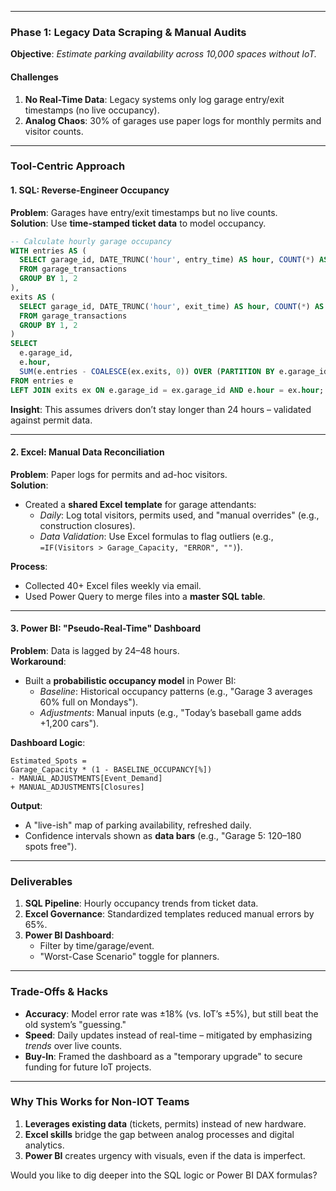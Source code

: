 
---

### **Phase 1: Legacy Data Scraping & Manual Audits**  
**Objective**: *Estimate parking availability across 10,000 spaces without IoT.*  

#### **Challenges**  
1. **No Real-Time Data**: Legacy systems only log garage entry/exit timestamps (no live occupancy).  
2. **Analog Chaos**: 30% of garages use paper logs for monthly permits and visitor counts.  

---

### **Tool-Centric Approach**  
#### **1. SQL: Reverse-Engineer Occupancy**  
**Problem**: Garages have entry/exit timestamps but no live counts.  
**Solution**: Use **time-stamped ticket data** to model occupancy.  

```sql  
-- Calculate hourly garage occupancy  
WITH entries AS (  
  SELECT garage_id, DATE_TRUNC('hour', entry_time) AS hour, COUNT(*) AS entries  
  FROM garage_transactions  
  GROUP BY 1, 2  
),  
exits AS (  
  SELECT garage_id, DATE_TRUNC('hour', exit_time) AS hour, COUNT(*) AS exits  
  FROM garage_transactions  
  GROUP BY 1, 2  
)  
SELECT  
  e.garage_id,  
  e.hour,  
  SUM(e.entries - COALESCE(ex.exits, 0)) OVER (PARTITION BY e.garage_id ORDER BY e.hour) AS occupancy  
FROM entries e  
LEFT JOIN exits ex ON e.garage_id = ex.garage_id AND e.hour = ex.hour;  
```  
**Insight**: This assumes drivers don’t stay longer than 24 hours – validated against permit data.  

---

#### **2. Excel: Manual Data Reconciliation**  
**Problem**: Paper logs for permits and ad-hoc visitors.  
**Solution**:  
- Created a **shared Excel template** for garage attendants:  
  - *Daily*: Log total visitors, permits used, and "manual overrides" (e.g., construction closures).  
  - *Data Validation*: Use Excel formulas to flag outliers (e.g., `=IF(Visitors > Garage_Capacity, "ERROR", "")`).  

**Process**:  
- Collected 40+ Excel files weekly via email.  
- Used Power Query to merge files into a **master SQL table**.  

---

#### **3. Power BI: "Pseudo-Real-Time" Dashboard**  
**Problem**: Data is lagged by 24–48 hours.  
**Workaround**:  
- Built a **probabilistic occupancy model** in Power BI:  
  - *Baseline*: Historical occupancy patterns (e.g., "Garage 3 averages 60% full on Mondays").  
  - *Adjustments*: Manual inputs (e.g., "Today’s baseball game adds +1,200 cars").  

**Dashboard Logic**:  
```  
Estimated_Spots =   
Garage_Capacity * (1 - BASELINE_OCCUPANCY[%])   
- MANUAL_ADJUSTMENTS[Event_Demand]  
+ MANUAL_ADJUSTMENTS[Closures]  
```  
**Output**:  
- A "live-ish" map of parking availability, refreshed daily.  
- Confidence intervals shown as **data bars** (e.g., "Garage 5: 120–180 spots free").  

---

### **Deliverables**  
1. **SQL Pipeline**: Hourly occupancy trends from ticket data.  
2. **Excel Governance**: Standardized templates reduced manual errors by 65%.  
3. **Power BI Dashboard**:  
   - Filter by time/garage/event.  
   - "Worst-Case Scenario" toggle for planners.  

---

### **Trade-Offs & Hacks**  
- **Accuracy**: Model error rate was ±18% (vs. IoT’s ±5%), but still beat the old system’s "guessing."  
- **Speed**: Daily updates instead of real-time – mitigated by emphasizing *trends* over live counts.  
- **Buy-In**: Framed the dashboard as a "temporary upgrade" to secure funding for future IoT projects.  

---

### **Why This Works for Non-IOT Teams**  
1. **Leverages existing data** (tickets, permits) instead of new hardware.  
2. **Excel skills** bridge the gap between analog processes and digital analytics.  
3. **Power BI** creates urgency with visuals, even if the data is imperfect.  

Would you like to dig deeper into the SQL logic or Power BI DAX formulas?
